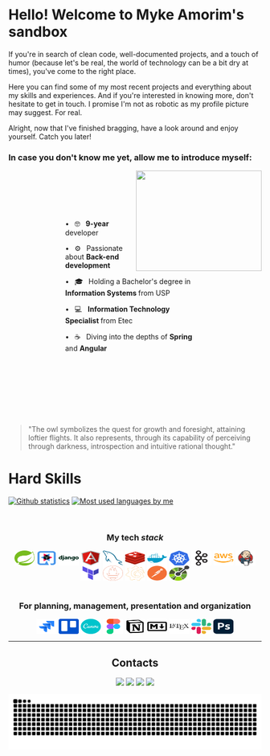 # Hello! Welcome to Myke Amorim's sandbox

If you're in search of clean code, well-documented projects, and a touch of humor (because let's be real, the world of technology can be a bit dry at times), you've come to the right place. 

Here you can find some of my most recent projects and everything about my skills and experiences. And if you're interested in knowing more, don't hesitate to get in touch. I promise I'm not as robotic as my profile picture may suggest. For real.

Alright, now that I've finished bragging, have a look around and enjoy yourself. Catch you later!

### In case you don't know me yet, allow me to introduce myself:


<img src = "https://i.pinimg.com/originals/83/d5/c1/83d5c1ac8357c1806991e4c226ad6ca1.gif" width = "250px" height="200px" align = "right">
<div style="margin: 113px;">
<p> • &ensp;🤓 &ensp;<b>9-year</b> developer </p>
<p> • &ensp;⚙️  &ensp;Passionate about <b> Back-end development </b> </p>
<p> • &ensp;🎓 &ensp;Holding a Bachelor's degree in <b> Information Systems </b> from USP </p>
<p> • &ensp;💻 &nbsp; <b>Information Technology Specialist </b> from Etec </p>
<p> • &ensp;☕️ &ensp;Diving into the depths of <b> Spring </b> and <b> Angular </b> </p>
</div> <br>

> "The owl symbolizes the quest for growth and foresight, attaining loftier flights. It also represents, through its capability of perceiving through darkness, introspection and intuitive rational thought." <br>

<h1> Hard Skills </h1>

[![Github statistics](https://github-readme-stats.vercel.app/api?username=mykeleony&bg_color=00000000&line_height=33&custom_title=Github+statistics&show_icons=true&theme=midnight-purple#gh-dark-mode-only)](https://github.com/anuraghazra/github-readme-stats#gh-dark-mode-only)
[![Most used languages by me](https://github-readme-stats.vercel.app/api/top-langs/?username=mykeleony&langs_count=4&hide=c&custom_title=Most+used+languages+by+me&card_width=300&theme=midnight-purple&bg_color=00000000)](https://github.com/anuraghazra/github-readme-stats)

<div style="display: inline_block" align = "middle"><br>
  <h3> My tech <i>stack</i> </h3>
  <img align="center" alt="Spring" height="30" width="40" src="https://github.com/devicons/devicon/blob/master/icons/spring/spring-original.svg">
  <img align="center" alt="Quarkus" height="30" width="40" src="https://github.com/devicons/devicon/blob/master/icons/quarkus/quarkus-original.svg">
  <img align="center" alt="Django" height="30" width="40" src="https://github.com/devicons/devicon/blob/master/icons/django/django-plain-wordmark.svg">
  <img align="center" alt="Angular" height="30" width="40" src="https://github.com/devicons/devicon/blob/master/icons/angularjs/angularjs-original.svg">
  <img align="center" alt="MySQL" height="30" width="40" src="https://github.com/devicons/devicon/blob/master/icons/mysql/mysql-original.svg">
  <img align="center" alt="Redis" height="30" width="40" src="https://github.com/devicons/devicon/blob/master/icons/redis/redis-original.svg">
  <img align="center" alt="Docker" height="30" width="40" src="https://github.com/devicons/devicon/blob/master/icons/docker/docker-plain.svg">
  <img align="center" alt="Kubernetes" height="30" width="40" src="https://github.com/devicons/devicon/blob/master/icons/kubernetes/kubernetes-plain.svg">
  <img align="center" alt="Kafka" height="30" width="40" src="https://github.com/devicons/devicon/blob/master/icons/apachekafka/apachekafka-original.svg">
  <img align="center" alt="AWS" height="30" width="40" src="https://github.com/devicons/devicon/blob/master/icons/amazonwebservices/amazonwebservices-plain-wordmark.svg">
  <img align="center" alt="Jenkins" height="30" width="40" src="https://github.com/devicons/devicon/blob/master/icons/jenkins/jenkins-original.svg">
  <img align="center" alt="Terraform" height="30" width="40" src="https://github.com/devicons/devicon/blob/master/icons/terraform/terraform-original.svg">
  <img align="center" alt="Prometheus" height="30" width="40" src="https://github.com/devicons/devicon/blob/master/icons/prometheus/prometheus-line.svg">
  <img align="center" alt="Grafana" height="30" width="40" src="https://github.com/devicons/devicon/blob/master/icons/grafana/grafana-line.svg">
  <img align="center" alt="Postman" height="30" width="40" src="https://github.com/devicons/devicon/blob/master/icons/postman/postman-original.svg">
  <img align="center" alt="OpenAPI" height="30" width="40" src="https://github.com/devicons/devicon/blob/master/icons/openapi/openapi-original.svg">
</div>
  
<div style="display: inline_block" align = "middle"><br>
  <h3> For planning, management, presentation and organization </h3>
  <img align="center" alt="Jira" height="30" width="40" src="https://github.com/devicons/devicon/blob/master/icons/jira/jira-original.svg">
  <img align="center" alt="Trello" height="30" width="40" src="https://github.com/devicons/devicon/blob/master/icons/trello/trello-plain.svg">
  <img align="center" alt="Canva" height="30" width="40" src="https://github.com/devicons/devicon/blob/master/icons/canva/canva-original.svg">
  <img align="center" alt="Figma" height="30" width="40" src="https://github.com/devicons/devicon/blob/master/icons/figma/figma-original.svg">
  <img align="center" alt="Notion" height="30" width="40" src="https://github.com/devicons/devicon/blob/master/icons/notion/notion-original.svg">
  <img align="center" alt="Markdown" height="30" width="40" src="https://github.com/devicons/devicon/blob/master/icons/markdown/markdown-original.svg">
  <img align="center" alt="Latex" height="30" width="40" src="https://github.com/devicons/devicon/blob/master/icons/latex/latex-original.svg">
  <img align="center" alt="Slack" height="30" width="40" src="https://github.com/devicons/devicon/blob/master/icons/slack/slack-original.svg">
  <img align="center" alt="Photoshop" height="30" width="40" src="https://github.com/devicons/devicon/blob/master/icons/photoshop/photoshop-plain.svg">
</div>
  
---
  
<div align = "middle"> 
  <h2>Contacts</h2>
  <a href="https://www.linkedin.com/in/myke-amorim/" target="_blank"><img src="https://img.shields.io/badge/-LinkedIn-%230077B5?style=for-the-badge&logo=linkedin&logoColor=white" target="_blank"></a> 
  <a href = "mailto:myke.amorim@usp.br"><img src="https://img.shields.io/badge/-Gmail-%23333?style=for-the-badge&logo=gmail&logoColor=white" target="_blank"></a>
  <a href = "https://api.whatsapp.com/send?phone=5511959524009"><img src="https://img.shields.io/badge/WhatsApp-25D366?style=for-the-badge&logo=whatsapp&logoColor=white" target="_blank"></a>
  <a href="https://lichess.org/@/mykebosta" target="_blank"><img src="https://img.shields.io/badge/-LICHESS-orange?style=for-the-badge&logo=Lichess" target="_blank"></a> 
 
  ![Snake animation](https://github.com/mykeleony/mykeleony/blob/output/github-contribution-grid-snake.svg)
